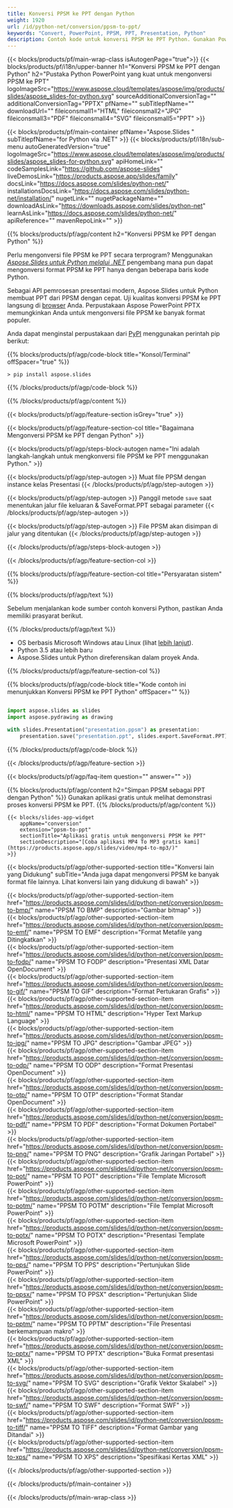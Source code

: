 ```yaml
---
title: Konversi PPSM ke PPT dengan Python
weight: 1920
url: /id/python-net/conversion/ppsm-to-ppt/ 
keywords: "Convert, PowerPoint, PPSM, PPT, Presentation, Python"
description: Contoh kode untuk konversi PPSM ke PPT Python. Gunakan PowerPoint Python API untuk konversi batch file PPSM ke file PPT.
---
```


{{< blocks/products/pf/main-wrap-class isAutogenPage="true">}}
{{< blocks/products/pf/i18n/upper-banner h1="Konversi PPSM ke PPT dengan Python" h2="Pustaka Python PowerPoint yang kuat untuk mengonversi PPSM ke PPT" logoImageSrc="https://www.aspose.cloud/templates/aspose/img/products/slides/aspose_slides-for-python.svg" sourceAdditionalConversionTag="" additionalConversionTag="PPTX" pfName="" subTitlepfName="" downloadUrl="" fileiconsmall1="HTML" fileiconsmall2="JPG" fileiconsmall3="PDF" fileiconsmall4="SVG" fileiconsmall5="PPT" >}}

{{< blocks/products/pf/main-container pfName="Aspose.Slides " subTitlepfName="for Python via .NET" >}}
{{< blocks/products/pf/i18n/sub-menu autoGeneratedVersion="true" logoImageSrc="https://www.aspose.cloud/templates/aspose/img/products/slides/aspose_slides-for-python.svg" apiHomeLink="" codeSamplesLink="https://github.com/aspose-slides" liveDemosLink="https://products.aspose.app/slides/family" docsLink="https://docs.aspose.com/slides/python-net/" installationsDocsLink="https://docs.aspose.com/slides/python-net/installation/" nugetLink="" nugetPackageName="" downloadAsLink="https://downloads.aspose.com/slides/python-net" learnAsLink="https://docs.aspose.com/slides/python-net/" apiReference="" mavenRepoLink="" >}}

{{% blocks/products/pf/agp/content h2="Konversi PPSM ke PPT dengan Python" %}}

Perlu mengonversi file PPSM ke PPT secara terprogram? Menggunakan [*Aspose.Slides untuk Python melalui .NET*](https://products.aspose.com/slides/id/python-net/) pengembang mana pun dapat mengonversi format PPSM ke PPT hanya dengan beberapa baris kode Python.

Sebagai API pemrosesan presentasi modern, Aspose.Slides untuk Python membuat PPT dari PPSM dengan cepat. Uji kualitas konversi PPSM ke PPT langsung di [browser](https://products.aspose.app/slides/conversion) Anda. Perpustakaan Aspose PowerPoint PPTX memungkinkan Anda untuk mengonversi file PPSM ke banyak format populer.

Anda dapat menginstal perpustakaan dari [PyPI](https://pypi.org/project/Aspose.Slides/) menggunakan perintah pip berikut:

{{% blocks/products/pf/agp/code-block title="Konsol/Terminal" offSpacer="true" %}}

```console
> pip install aspose.slides

```

{{% /blocks/products/pf/agp/code-block %}}

{{% /blocks/products/pf/agp/content %}}

{{< blocks/products/pf/agp/feature-section isGrey="true" >}}

{{< blocks/products/pf/agp/feature-section-col title="Bagaimana Mengonversi PPSM ke PPT dengan Python" >}}

{{< blocks/products/pf/agp/steps-block-autogen name="Ini adalah langkah-langkah untuk mengkonversi file PPSM ke PPT menggunakan Python." >}}

{{< blocks/products/pf/agp/step-autogen >}}
Muat file PPSM dengan instance kelas Presentasi
{{< /blocks/products/pf/agp/step-autogen >}}

{{< blocks/products/pf/agp/step-autogen >}}
Panggil metode `save` saat menentukan jalur file keluaran & SaveFormat.PPT sebagai parameter
{{< /blocks/products/pf/agp/step-autogen >}}

{{< blocks/products/pf/agp/step-autogen >}}
File PPSM akan disimpan di jalur yang ditentukan
{{< /blocks/products/pf/agp/step-autogen >}}

{{< /blocks/products/pf/agp/steps-block-autogen >}}

{{< /blocks/products/pf/agp/feature-section-col >}}

{{% blocks/products/pf/agp/feature-section-col title="Persyaratan sistem" %}}

{{% blocks/products/pf/agp/text %}}

 Sebelum menjalankan kode sumber contoh konversi Python, pastikan Anda memiliki prasyarat berikut.

{{% /blocks/products/pf/agp/text %}}

- OS berbasis Microsoft Windows atau Linux (lihat [lebih lanjut](https://docs.aspose.com/slides/python-net/system-requirements/)).
- Python 3.5 atau lebih baru
- Aspose.Slides untuk Python direferensikan dalam proyek Anda.

{{% /blocks/products/pf/agp/feature-section-col %}}

{{% blocks/products/pf/agp/code-block title="Kode contoh ini menunjukkan Konversi PPSM ke PPT Python" offSpacer="" %}}

```py

import aspose.slides as slides
import aspose.pydrawing as drawing

with slides.Presentation("presentation.ppsm") as presentation:
    presentation.save("presentation.ppt", slides.export.SaveFormat.PPT)

```
{{% /blocks/products/pf/agp/code-block %}}

{{< /blocks/products/pf/agp/feature-section >}}

{{< blocks/products/pf/agp/faq-item question="" answer="" >}}
 
{{% blocks/products/pf/agp/content h2="Simpan PPSM sebagai PPT dengan Python" %}}
Gunakan aplikasi gratis untuk melihat demonstrasi proses konversi PPSM ke PPT. 
{{% /blocks/products/pf/agp/content %}}

<!-- aboutfile Starts -->

<!-- aboutfile Ends -->

    {{< blocks/slides-app-widget 
        appName="conversion"
        extension="ppsm-to-ppt"
        sectionTitle="Aplikasi gratis untuk mengonversi PPSM ke PPT" 
        sectionDescription="[Coba aplikasi MP4 To MP3 gratis kami](https://products.aspose.app/slides/video/mp4-to-mp3/)" 
    >}}
    
{{< blocks/products/pf/agp/other-supported-section title="Konversi lain yang Didukung" subTitle="Anda juga dapat mengonversi PPSM ke banyak format file lainnya. Lihat konversi lain yang didukung di bawah" >}}

{{< blocks/products/pf/agp/other-supported-section-item href="https://products.aspose.com/slides/id/python-net/conversion/ppsm-to-bmp/" name="PPSM TO BMP" description="Gambar bitmap" >}}  
{{< blocks/products/pf/agp/other-supported-section-item href="https://products.aspose.com/slides/id/python-net/conversion/ppsm-to-emf/" name="PPSM TO EMF" description="Format Metafile yang Ditingkatkan" >}}  
{{< blocks/products/pf/agp/other-supported-section-item href="https://products.aspose.com/slides/id/python-net/conversion/ppsm-to-fodp/" name="PPSM TO FODP" description="Presentasi XML Datar OpenDocument" >}}  
{{< blocks/products/pf/agp/other-supported-section-item href="https://products.aspose.com/slides/id/python-net/conversion/ppsm-to-gif/" name="PPSM TO GIF" description="Format Pertukaran Grafis" >}}  
{{< blocks/products/pf/agp/other-supported-section-item href="https://products.aspose.com/slides/id/python-net/conversion/ppsm-to-html/" name="PPSM TO HTML" description="Hyper Text Markup Language" >}}  
{{< blocks/products/pf/agp/other-supported-section-item href="https://products.aspose.com/slides/id/python-net/conversion/ppsm-to-jpg/" name="PPSM TO JPG" description="Gambar JPEG" >}}  
{{< blocks/products/pf/agp/other-supported-section-item href="https://products.aspose.com/slides/id/python-net/conversion/ppsm-to-odp/" name="PPSM TO ODP" description="Format Presentasi OpenDocument" >}}  
{{< blocks/products/pf/agp/other-supported-section-item href="https://products.aspose.com/slides/id/python-net/conversion/ppsm-to-otp/" name="PPSM TO OTP" description="Format Standar OpenDocument" >}}  
{{< blocks/products/pf/agp/other-supported-section-item href="https://products.aspose.com/slides/id/python-net/conversion/ppsm-to-pdf/" name="PPSM TO PDF" description="Format Dokumen Portabel" >}}  
{{< blocks/products/pf/agp/other-supported-section-item href="https://products.aspose.com/slides/id/python-net/conversion/ppsm-to-png/" name="PPSM TO PNG" description="Grafik Jaringan Portabel" >}}  
{{< blocks/products/pf/agp/other-supported-section-item href="https://products.aspose.com/slides/id/python-net/conversion/ppsm-to-pot/" name="PPSM TO POT" description="File Template Microsoft PowerPoint" >}}  
{{< blocks/products/pf/agp/other-supported-section-item href="https://products.aspose.com/slides/id/python-net/conversion/ppsm-to-potm/" name="PPSM TO POTM" description="File Templat Microsoft PowerPoint" >}}  
{{< blocks/products/pf/agp/other-supported-section-item href="https://products.aspose.com/slides/id/python-net/conversion/ppsm-to-potx/" name="PPSM TO POTX" description="Presentasi Template Microsoft PowerPoint" >}}  
{{< blocks/products/pf/agp/other-supported-section-item href="https://products.aspose.com/slides/id/python-net/conversion/ppsm-to-pps/" name="PPSM TO PPS" description="Pertunjukan Slide PowerPoint" >}}  
{{< blocks/products/pf/agp/other-supported-section-item href="https://products.aspose.com/slides/id/python-net/conversion/ppsm-to-ppsx/" name="PPSM TO PPSX" description="Pertunjukan Slide PowerPoint" >}}  
{{< blocks/products/pf/agp/other-supported-section-item href="https://products.aspose.com/slides/id/python-net/conversion/ppsm-to-pptm/" name="PPSM TO PPTM" description="File Presentasi berkemampuan makro" >}}  
{{< blocks/products/pf/agp/other-supported-section-item href="https://products.aspose.com/slides/id/python-net/conversion/ppsm-to-pptx/" name="PPSM TO PPTX" description="Buka Format presentasi XML" >}}  
{{< blocks/products/pf/agp/other-supported-section-item href="https://products.aspose.com/slides/id/python-net/conversion/ppsm-to-svg/" name="PPSM TO SVG" description="Grafik Vektor Skalabel" >}}  
{{< blocks/products/pf/agp/other-supported-section-item href="https://products.aspose.com/slides/id/python-net/conversion/ppsm-to-swf/" name="PPSM TO SWF" description="Format SWF" >}}  
{{< blocks/products/pf/agp/other-supported-section-item href="https://products.aspose.com/slides/id/python-net/conversion/ppsm-to-tiff/" name="PPSM TO TIFF" description="Format Gambar yang Ditandai" >}}  
{{< blocks/products/pf/agp/other-supported-section-item href="https://products.aspose.com/slides/id/python-net/conversion/ppsm-to-xps/" name="PPSM TO XPS" description="Spesifikasi Kertas XML" >}}  


{{< /blocks/products/pf/agp/other-supported-section >}}

{{< /blocks/products/pf/main-container >}}
    
{{< /blocks/products/pf/main-wrap-class >}}